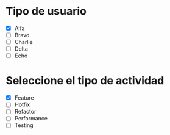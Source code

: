 # Tipo de usuario
- [x] Alfa
- [ ] Bravo 
- [ ] Charlie
- [ ] Delta
- [ ] Echo

# Seleccione el tipo de actividad
- [x] Feature
- [ ] Hotfix
- [ ] Refactor
- [ ] Performance
- [ ] Testing
